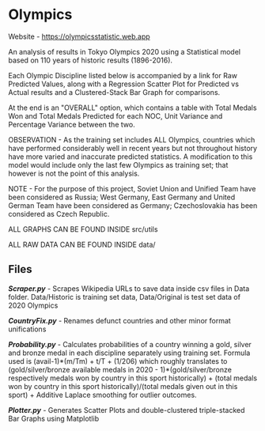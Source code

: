 # Olympics

Website - https://olympicsstatistic.web.app

An analysis of results in Tokyo Olympics 2020 using a Statistical model based on 110 years of historic results (1896-2016).

Each Olympic Discipline listed below is accompanied by a link for Raw Predicted Values, along with a Regression Scatter Plot for Predicted vs Actual results and a Clustered-Stack Bar Graph for comparisons.

At the end is an "OVERALL" option, which contains a table with Total Medals Won and Total Medals Predicted for each NOC, Unit Variance and Percentage Variance between the two.

OBSERVATION - As the training set includes ALL Olympics, countries which have performed considerably well in recent years but not throughout history have more varied and inaccurate predicted statistics. A modification to this model would include only the last few Olympics as training set; that however is not the point of this analysis.

NOTE - For the purpose of this project, Soviet Union and Unified Team have been considered as Russia; West Germany, East Germany and United German Team have been considered as Germany; Czechoslovakia has been considered as Czech Republic.

ALL GRAPHS CAN BE FOUND INSIDE src/utils

ALL RAW DATA CAN BE FOUND INSIDE data/

## Files

***Scraper.py*** - Scrapes Wikipedia URLs to save data inside csv files in Data folder. Data/Historic is training set data, Data/Original is test set data of 2020 Olympics

***CountryFix.py*** - Renames defunct countries and other minor format unifications

***Probability.py*** - Calculates probabilities of a country winning a gold, silver and bronze medal in each discipline separately using training set. Formula used is (avail-1)\*(m/Tm) + t/T + (1/206) which roughly translates to (gold/silver/bronze available medals in 2020 - 1)\*(gold/silver/bronze respectively medals won by country in this sport historically) + (total medals won by country in this sport historically)/(total medals given out in this sport) + Additive Laplace smoothing for outlier outcomes.

***Plotter.py*** - Generates Scatter Plots and double-clustered triple-stacked Bar Graphs using Matplotlib
